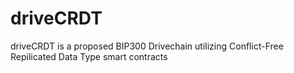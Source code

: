 # driveCRDT
driveCRDT is a proposed BIP300 Drivechain utilizing Conflict-Free Repilicated Data Type smart contracts

